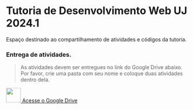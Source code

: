 # Tutoria de Desenvolvimento Web UJ 2024.1


Espaço destinado ao compartilhamento de atividades e códigos da tutoria.


### Entrega de atividades.

> As atividades devem ser entregues no link do Google Drive abaixo. Por favor, crie uma pasta com seu nome e coloque duas atividades dentro dela.

<a href='https://drive.google.com/drive/folders/1-ay_bXa9VzaMBVuTJFRewivzRkcxXj9L?usp=drive_link'><img src='https://upload.wikimedia.org/wikipedia/commons/thumb/archive/d/da/20151123111600%21Google_Drive_logo.png/120px-Google_Drive_logo.png' width='40'> Acesse o Google Drive</a>


